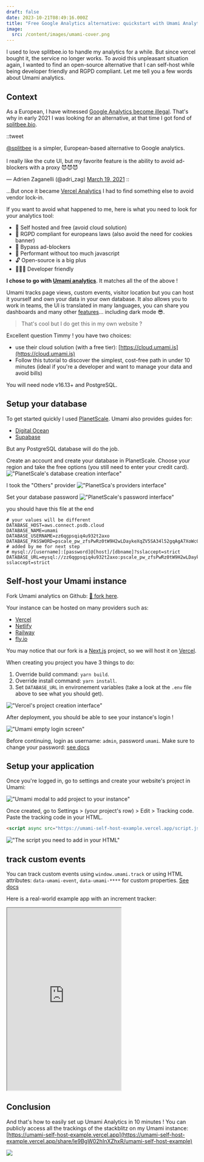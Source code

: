 ```yaml
---
draft: false
date: 2023-10-21T08:49:16.000Z
title: "Free Google Analytics alternative: quickstart with Umami Analytics"
image:
  src: /content/images/umami-cover.png
---
```


I used to love splitbee.io to handle my analytics for a while. But since vercel bought it, the service no longer works. To avoid this unpleasant situation again, I wanted to find an open-source alternative that I can self-host while being developer friendly and RGPD compliant. Let me tell you a few words about Umami analytics.

<!-- more -->

## Context

As a European, I have witnessed [Google Analytics become illegal](https://plausible.io/blog/google-analytics-illegal). That's why in early 2021 I was looking for an alternative, at that time I got fond of [splitbee.bio](https://splitbee.io/).

::tweet
<p lang="en" dir="ltr"><a href="https://twitter.com/splitbee?ref_src=twsrc%5Etfw">@splitbee</a> is a simpler, European-based alternative to Google analytics.<br><br>I really like the cute UI, but my favorite feature is the ability to avoid ad-blockers with a proxy 😈😈😈</p>&mdash; Adrien Zaganelli (@adri_zag) <a href="https://twitter.com/adri_zag/status/1372861060731052035?ref_src=twsrc%5Etfw">March 19, 2021</a>
::

...But once it became [Vercel Analytics](https://vercel.com/blog/vercel-acquires-splitbee) I had to find something else to avoid vendor lock-in.

If you want to avoid what happened to me, here is what you need to look for your analytics tool:
- 🤑 Self hosted and free (avoid cloud solution)
- 🍪 RGPD compliant for europeans laws (also avoid the need for cookies banner)
- 🥷 Bypass ad-blockers
- 🪽 Performant without too much javascript
- 🔓 Open-source is a big plus
- 🧑🏻‍💻 Developer friendly

**I chose to go with [Umami analytics](https://umami.is/)**. It matches all the of the above !

Umami tracks page views, custom events, visitor location but you can host it yourself and own your data in your own database.
It also allows you to work in teams, the UI is translated in many languages, you can share you dashboards and many other [features](https://umami.is/features)... including dark mode 😎.

> That's cool but I do get this in my own website ?

Excellent question Timmy ! you have two choices:
- use their cloud solution (with a free tier): [https://cloud.umami.is](https://cloud.umami.is)
- Follow this tutorial to discover the simplest, cost-free path in under 10 minutes (ideal if you're a developer and want to manage your data and avoid bills)

You will need node v16.13+ and PostgreSQL.

## Setup your database

To get started quickly I used [PlanetScale](https://planetscale.com/pricing). Umami also provides guides for:
- [Digital Ocean](https://umami.is/docs/running-on-digitalocean)
- [Supabase](https://umami.is/docs/running-on-supabase)

But any PostgreSQL database will do the job.

Create an account and create your database in PlanetScale. Choose your region and take the free options (you still need to enter your credit card).
!["PlanetScale's database creation interface"](/content/images/umami-planetscale-setup.jpg)

I took the "Others" provider
!["PlanetSca's providers interface"](/content/images/umami-planetscale-provider.jpg)

Set your database password
!["PlanetScale's password interface"](/content/images/umami-planetscale-password.jpg)

you should have this file at the end
```shell[.env]
# your values will be different
DATABASE_HOST=aws.connect.psdb.cloud
DATABASE_NAME=umami
DATABASE_USERNAME=zz6qgpsqiq4u932t2axo
DATABASE_PASSWORD=pscale_pw_zfsPwRz0tW9H2wLDaykeXqZV5SA34l52gqAgA7XoWc0
# added by me for next step
# mysql://[username]:[password]@[host]/[dbname]?sslaccept=strict
DATABASE_URL=mysql://zz6qgpsqiq4u932t2axo:pscale_pw_zfsPwRz0tW9H2wLDaykeXqZV5SA34l52gqAgA7XoWc0@aws.connect.psdb.cloud/umami?sslaccept=strict
```

## Self-host your Umami instance

Fork Umami analytics on Github: [🔗 fork here](https://github.com/umami-software/umami/fork).

Your instance can be hosted on many providers such as:
- [Vercel](https://umami.is/docs/running-on-vercel)
- [Netlify](https://umami.is/docs/running-on-netlify)
- [Railway](https://umami.is/docs/running-on-railway)
- [fly.io](https://umami.is/docs/running-on-fly-io)

You may notice that our fork is a [Next.js](https://nextjs.org/) project, so we will host it on [Vercel](https://nextjs.org/).

When creating you project you have 3 things to do:
1. Override build command: `yarn build`.
2. Override install command: `yarn install`.
3. Set `DATABASE_URL` in environement variables (take a look at the `.env` file above to see what you should get).

!["Vercel's project creation interface"](/content/images/umami-vercel-setup.jpg)

After deployment, you should be able to see your instance's login !

!["Umami empty login screen"](/content/images/umami-login.jpg)

Before continuing, login as username: `admin`, password `umami`. Make sure to change your password: [see docs](https://umami.is/docs/login)

## Setup your application

Once you're logged in, go to settings and create your website's project in Umami:

!["Umami modal to add project to your instance"](/content/images/umami-create-project.jpg)

Once created, go to Settings > (your project's row) > Edit > Tracking code. Paste the tracking code in your HTML.
```html
<script async src="https://umami-self-host-example.vercel.app/script.js" data-website-id="a477d142-f3d5-4514-8251-f9f538a2b28f"></script>
```

!["The script you need to add in your HTML"](/content/images/umami-tracking-code.jpg)


## track custom events

You can track custom events using `window.umami.track` or using HTML attributes: `data-umami-event`, `data-umami-****` for custom properties.
[See docs](https://umami.is/docs/track-events)

Here is a real-world example app with an increment tracker:
<iframe class="w-full" height="480" src="https://stackblitz.com/edit/vitejs-vite-fqrzhn?ctl=1&embed=1&file=src%2FApp.tsx"></iframe>


## Conclusion

And that's how to easily set up Umami Analytics in 10 minutes ! You can publicly access all the trackings of the stackblitz on my Umami instance: [https://umami-self-host-example.vercel.app](https://umami-self-host-example.vercel.app/share/le9BgW02hInXZhxR/umami-self-host-example)

![](/content/images/umami-final.jpg)